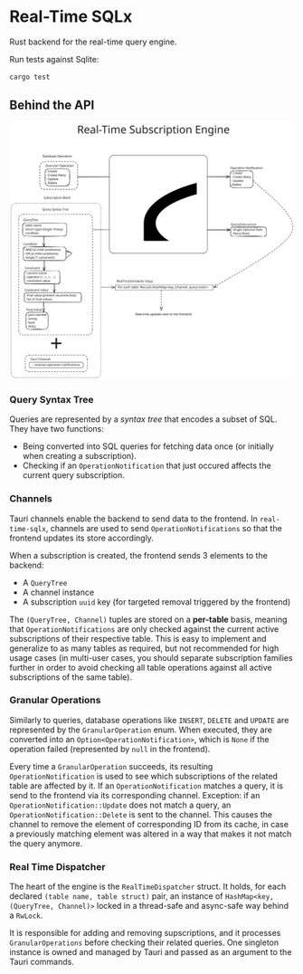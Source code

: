 # Real-Time SQLx

Rust backend for the real-time query engine.

Run tests against Sqlite:

```bash
cargo test
```

## Behind the API

<div align="center">
  <img src="../../docs/real-time-engine.svg" alt="Real-time engine schema">
</div>

### Query Syntax Tree

Queries are represented by a _syntax tree_ that encodes a subset of SQL. They have two functions:

- Being converted into SQL queries for fetching data once (or initially when creating a subscription).
- Checking if an `OperationNotification` that just occured affects the current query subscription.

### Channels

Tauri channels enable the backend to send data to the frontend. In `real-time-sqlx`, channels are used to send `OperationNotifications` so that the frontend updates its store accordingly.

When a subscription is created, the frontend sends 3 elements to the backend:

- A `QueryTree`
- A channel instance
- A subscription `uuid` key (for targeted removal triggered by the frontend)

The `(QueryTree, Channel)` tuples are stored on a **per-table** basis, meaning that `OperationNotifications` are only checked against the current active subscriptions of their respective table. This is easy to implement and generalize to as many tables as required, but not recommended for high usage cases (in multi-user cases, you should separate subscription families further in order to avoid checking all table operations against all active subscriptions of the same table).

### Granular Operations

Similarly to queries, database operations like `INSERT`, `DELETE` and `UPDATE` are represented by the `GranularOperation` enum. When executed, they are converted into an `Option<OperationNotification>`, which is `None` if the operation failed (represented by `null` in the frontend).

Every time a `GranularOperation` succeeds, its resulting `OperationNotification` is used to see which subscriptions of the related table are affected by it. If an `OperationNotification` matches a query, it is send to the frontend via its corresponding channel.
Exception: if an `OperationNotification::Update` does not match a query, an `OperationNotification::Delete` is sent to the channel. This causes the channel to remove the element of corresponding ID from its cache, in case a previously matching element was altered in a way that makes it not match the query anymore.

### Real Time Dispatcher

The heart of the engine is the `RealTimeDispatcher` struct. It holds, for each declared `(table name, table struct)` pair, an instance of `HashMap<key, (QueryTree, Channel)>` locked in a thread-safe and async-safe way behind a `RwLock`.

It is responsible for adding and removing supscriptions, and it processes `GranularOperations` before checking their related queries. One singleton instance is owned and managed by Tauri and passed as an argument to the Tauri commands.
